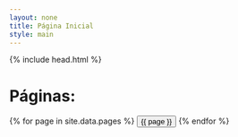 ```yaml
---
layout: none
title: Página Inicial
style: main
---
```


{% include head.html %}
<body>
  <h1>Páginas:</h1>
  <div class="centralizado">
    {% for page in site.data.pages %}
      <a href="{{ / | relative_url }}{{ page | downcase | replace: " ", "_" }}/"><button>{{ page }}</button></a>
    {% endfor %}
  </div>
</body>

